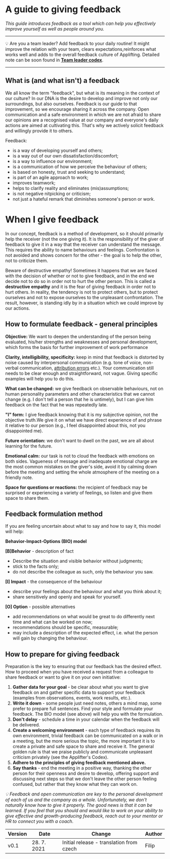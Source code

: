 # A guide to giving feedback

*This guide introduces feedback as a tool which can help you effectively improve yourself as well as people around you.*

---

💡 Are you a team leader? Add feedback to your daily routine! It might improve the relation with your team, clears expectations,reinforces what works well and adds to the overall feedback culture of Applifting. Detailed note can be soon found in [**Team leader codex**](./team-leader-codex.md).

---

## What is (and what isn't) a feedback

We all know the term "feedback", but what is its meaning in the context of our culture? In our DNA is the desire to develop and improve not only our surroundings, but also ourselves. Feedback is our guide to that improvement, so we encourage sharing it across the company. Open communication and a safe environment in which we are not afraid to share our opinions are a recognised value at our company and everyone's daily actions are aimed at cultivating this. That's why we actively solicit feedback and willingly provide it to others.

Feedback:

* is a way of developing yourself and others;
* is a way out of our own dissatisfaction/discomfort;
* is a way to influence our environment;
* is a communication of how we perceive the behaviour of others;
* is based on honesty, trust and seeking to understand;
* is part of an agile approach to work;
* improves teamwork;
* helps to clarify reality and eliminates (mis)assumptions;
* is not negative nitpicking or criticism;
* not just a hateful remark that diminishes someone's person or work.

# When I give feedback

In our concept, feedback is a method of development, so it should primarily help the receiver (not the one giving it). It is the responsibility of the giver of feedback to give it in a way that the receiver can understand the message. This requires the ability to name behaviours and feelings. Confrontation is not avoided and shows concern for the other - the goal is to help the other, not to criticize them.

Beware of destructive empathy! Sometimes it happens that we are faced with the decision of whether or not to give feedback, and in the end we decide not to do so in order not to hurt the other person. This is called a **destructive empathy** and it is the fear of giving feedback in order not to hurt others. In reality, the tendency is not to protect others, but to protect ourselves and not to expose ourselves to the unpleasant confrontation. The result, however, is standing idly by in a situation which we could improve by our actions.

## How to formulate feedback - general principles

**Objective:** We want to deepen the understanding of the person being evaluated, his/her strengths and weaknesses and personal development, which forms the basis for further improvement of work performance

**Clarity, intelligibility, specificity:** keep in mind that feedback is distorted by noise caused by interpersonal communication (e.g. tone of voice, non-verbal communication, [attribution errors](https://cs.wikipedia.org/wiki/Z%C3%A1kladn%C3%AD_atribu%C4%8Dn%C3%AD_chyba) etc.). Your communication still needs to be clear enough and straightforward, not vague. Giving specific examples will help you to do this.

**What can be changed:** we give feedback on observable behaviours, not on human personality parameters and other characteristics that we cannot change (e.g. I don't tell a person that he is untimely), but I can give him feedback on the fact that he was repeatedly late.

**"I" form:** I give feedback knowing that it is my subjective opinion, not the objective truth.We give it on what we have direct experience of and phrase it relative to our person (e.g., I feel disappointed about this, not you disappointed me).

**Future orientation:** we don't want to dwell on the past, we are all about learning for the future.

**Emotional calm:** our task is not to cloud the feedback with emotions on both sides. Vagueness of message and inadequate emotional charge are the most common mistakes on the giver's side, avoid it by calming down before the meeting and setting the whole atmosphere of the meeting on a friendly note.

**Space for questions or reactions:** the recipient of feedback may be surprised or experiencing a variety of feelings, so listen and give them space to share them.

## Feedback formulation method

If you are feeling uncertain about what to say and how to say it, this model will help:

**Behavior-Impact-Options (BIO) model**

**[B]Behavior** - description of fact

* Describe the situation and visible behavior without judgments; 
* stick to the facts only; 
* do not describe the colleague as such, only the behaviour you saw.

**[I] Impact** - the consequence of the behaviour

* describe your feelings about the behaviour and what you think about it; 
* share sensitively and openly and speak for yourself.

**[O] Option** - possible alternatives

* add recommendations on what would be great to do differently next time and what can be worked on now;
* recommendations should be specific, measurable;
* may include a description of the expected effect, i.e. what the person will gain by changing the behaviour.

## How to prepare for giving feedback

Preparation is the key to ensuring that our feedback has the desired effect. How to proceed when you have received a request from a colleague to share feedback or want to give it on your own initiative:

1. **Gather data for your goal** - be clear about what you want to give feedback on and gather specific data to support your feedback (examples from observations, events, work results, etc.).
2. **Write it down** - some people just need notes, others a mind map, some prefer to prepare full sentences. Find your style and formulate your feedback. The BIO model (see above) will help you with the formulation.
3. **Don't delay** - schedule a time in your calendar when the feedback will be delivered.
4. **Create a welcoming environment** - each type of feedback requires its own environment, trivial feedback can be communicated on a walk or in a meeting, but the more serious the topic, the more important it is to create a private and safe space to share and receive it. The general golden rule is that we praise publicly and communicate unpleasant criticism privately (see the Applifter's Codex).
5. **Adhere to the principles of giving feedback mentioned above.**
6. **Say thanks** - end the meeting in a positive way, thanking the other person for their openness and desire to develop, offering support and discussing next steps so that we don't leave the other person feeling confused, but rather that they know what they can work on.

*💡 Feedback and open communication are key to the personal development of each of us and the company as a whole. Unfortunately, we don't naturally know how to give it properly. The good news is that it can be learned. If you feel that you should and would like to work on your ability to give effective and growth-producing feedback, reach out to your mentor or HR to connect you with a coach.*

| Version | Date        | Change                                              | Author  |
| ------- | ----------- | --------------------------------------------------- | -----   |
| v0.1    | 28. 7. 2021 | Initial release - translation from czech            | Filip   |

